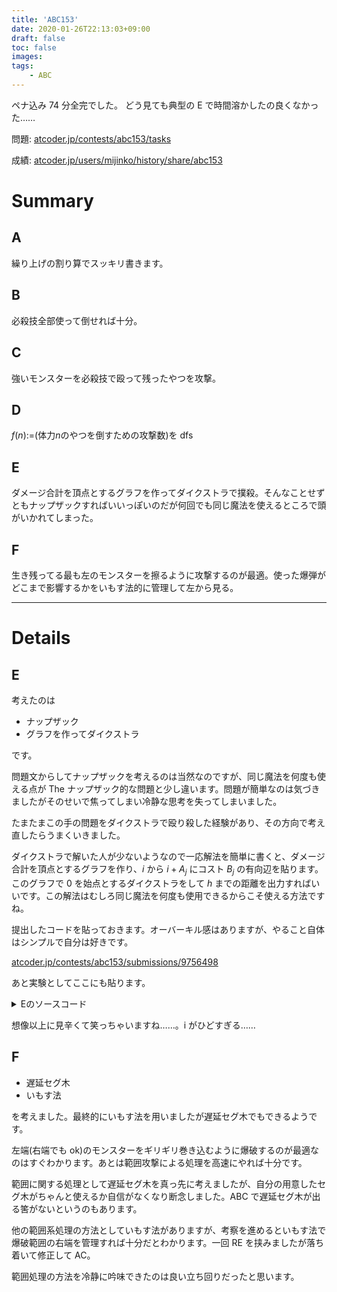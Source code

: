 ```yaml
---
title: 'ABC153'
date: 2020-01-26T22:13:03+09:00
draft: false
toc: false
images:
tags:
    - ABC
---
```


ペナ込み 74 分全完でした。
どう見ても典型の E で時間溶かしたの良くなかった……

問題: <a href="https://atcoder.jp/contests/abc153/tasks" target="_blank">atcoder.jp/contests/abc153/tasks</a>

成績: <a href="https://atcoder.jp/users/mijinko/history/share/abc153" target="_blank">atcoder.jp/users/mijinko/history/share/abc153</a>

# Summary

## A

繰り上げの割り算でスッキリ書きます。

## B

必殺技全部使って倒せれば十分。

## C

強いモンスターを必殺技で殴って残ったやつを攻撃。

## D

$f(n):=$(体力$n$のやつを倒すための攻撃数)を dfs

## E

ダメージ合計を頂点とするグラフを作ってダイクストラで撲殺。そんなことせずともナップザックすればいいっぽいのだが何回でも同じ魔法を使えるところで頭がいかれてしまった。

## F

生き残ってる最も左のモンスターを擦るように攻撃するのが最適。使った爆弾がどこまで影響するかをいもす法的に管理して左から見る。

---

# Details

## E

考えたのは

-   ナップザック
-   グラフを作ってダイクストラ

です。

問題文からしてナップザックを考えるのは当然なのですが、同じ魔法を何度も使える点が The ナップザック的な問題と少し違います。問題が簡単なのは気づきましたがそのせいで焦ってしまい冷静な思考を失ってしまいました。

たまたまこの手の問題をダイクストラで殴り殺した経験があり、その方向で考え直したらうまくいきました。

ダイクストラで解いた人が少ないようなので一応解法を簡単に書くと、ダメージ合計を頂点とするグラフを作り、$i$ から $i+A_j$ にコスト $B_j$ の有向辺を貼ります。このグラフで 0 を始点とするダイクストラをして $h$ までの距離を出力すればいいです。この解法はむしろ同じ魔法を何度も使用できるからこそ使える方法ですね。

提出したコードを貼っておきます。オーバーキル感はありますが、やること自体はシンプルで自分は好きです。

<a href="https://atcoder.jp/contests/abc153/submissions/9756498" target="_blank">atcoder.jp/contests/abc153/submissions/9756498</a>

あと実験としてここにも貼ります。

<details><summary>Eのソースコード</summary><div>

```cpp
#include <bits/stdc++.h>
typedef long long lint;
using namespace std;

//ただの辺
struct edge {
    using lint = long long int;
    int to;
    lint cost;
    //引数一つの時は距離1
    edge(int t, lint c = 1) : to(t), cost(c) {
    }
};

lint h, n;
vector<lint> a, b;

// dijkstra
// depend:edge
vector<long long int> dijkstra(vector<vector<edge>>& g, int start) {
    using lint = long long int;
    vector<lint> res(g.size(), LLONG_MAX);
    res[start] = 0;
    // first:距離、second:行き先
    priority_queue<pair<lint, lint>, vector<pair<lint, lint>>,
                   greater<pair<lint, lint>>>
        pq;
    pq.push({0, start});
    while (!pq.empty()) {
        lint dist = pq.top().first, now = pq.top().second;
        pq.pop();
        if (res[now] < dist) continue;
        for (int i = 0; i < (int)g[now].size(); i++) {
            edge e = g[now][i];
            if (res[e.to] > res[now] + e.cost) {
                res[e.to] = res[now] + e.cost;
                pq.push(make_pair(res[e.to], e.to));
            }
        }
    }
    return res;
}

int main() {
    cin >> h >> n;
    a.resize(n), b.resize(n);
    for (int i = 0; i < n; i++) {
        cin >> a[i] >> b[i];
    }
    vector<vector<edge>> g(h + 1);
    for (int i = 0; i < h; i++) {
        for (int j = 0; j < n; j++) {
            g[i].push_back(edge(min(i + a[j], h), b[j]));
        }
    }
    cout << dijkstra(g, 0)[h] << endl;
}
```

</div></details>

想像以上に見辛くて笑っちゃいますね……。i がひどすぎる……

## F

-   遅延セグ木
-   いもす法

を考えました。最終的にいもす法を用いましたが遅延セグ木でもできるようです。

左端(右端でも ok)のモンスターをギリギリ巻き込むように爆破するのが最適なのはすぐわかります。あとは範囲攻撃による処理を高速にやれば十分です。

範囲に関する処理として遅延セグ木を真っ先に考えましたが、自分の用意したセグ木がちゃんと使えるか自信がなくなり断念しました。ABC で遅延セグ木が出る筈がないというのもあります。

他の範囲系処理の方法としていもす法がありますが、考察を進めるといもす法で爆破範囲の右端を管理すれば十分だとわかります。一回 RE を挟みましたが落ち着いて修正して AC。

範囲処理の方法を冷静に吟味できたのは良い立ち回りだったと思います。
